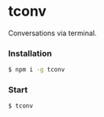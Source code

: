 # tconv
Conversations via terminal.

### Installation
```sh
$ npm i -g tconv
```
### Start
```sh
$ tconv
```
